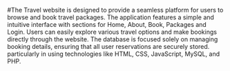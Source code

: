 #The Travel website is designed to provide a seamless platform for users to browse and book
travel packages. The application features a simple and intuitive interface with sections for Home,
About, Book, Packages and Login.
Users can easily explore various travel options and make bookings directly through the website.
The database is focused solely on managing booking details, ensuring that all user reservations
are securely stored. particularly in using technologies like HTML, CSS, JavaScript, MySQL,
and PHP.
